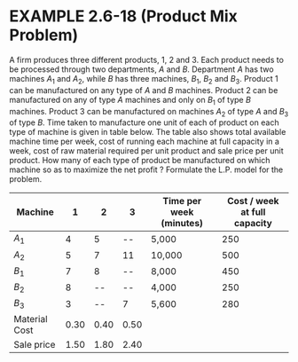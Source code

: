 # EXAMPLE  2.6-18  (Product  Mix  Problem) 

A firm produces  three  different products,  1,  2  and 3.  Each product needs  to  be processed through  two  departments,  $A$ and $B$.  Department $A$  has  two  machines $A_1$  and $A_2$,  while $B$ has  three machines,  $B_1$,  $B_2$  and $B_3$.  Product  1  can  be  manufactured  on  any  type  of  $A$  and $B$ machines. Product 2  can  be  manufactured  on  any  of  type  $A$  machines  and only  on  $B_1$   of  type  $B$  machines. Product  3  can  be  manufactured  on  machines  $A_2$  of  type  $A$  and  $B_3$  of  type  $B$.  Time  taken  to manufacture  one  unit of  each  of  product  on  each  type  of  machine  is  given  in  table  below.  The table  also  shows  total  available  machine  time per  week,  cost  of  running  each  machine  at full capacity  in  a  week,  cost  of  raw  material  required per  unit product  and  sale  price  per  unit product.  How  many  of  each  type  of  product  be  manufactured  on  which  machine  so  as  to maximize  the  net profit  ?  Formulate  the  L.P.  model for  the problem. 



Machine| 1 | 2 | 3 | Time per week (minutes)| Cost / week at full capacity
-----| ----- | ----- | ----- | -----| -----
$A_1$|4|5|--|5,000|250
$A_2$|5|7|11|10,000|500
$B_1$|7|8|--|8,000|450
$B_2$|8|--|--|4,000|250
$B_3$|3|--|7|5,600|280
Material Cost | 0.30 | 0.40 | 0.50
Sale price | 1.50 | 1.80 | 2.40
